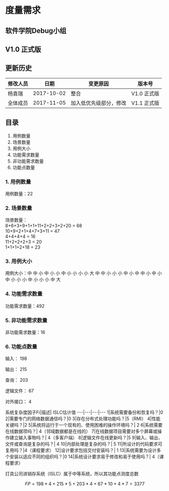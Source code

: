# 度量需求

## 软件学院Debug小组

## V1.0 正式版

## 更新历史
修改人员 | 日期 | 变更原因 | 版本号
---|---|---|---
杨袁瑞 | 2017-10-02 | 整合 | V1.0 正式版
全体成员 | 2017-11-05 | 加入低优先级部分，修改 | V1.1 正式版

## 目录
<ol>
    <li>用例数量</li>
    <li>场景数量</li>
    <li>用例大小</li>
    <li>功能需求数量</li>
    <li>非功能需求数量</li>
    <li>功能点数量</li>
</ol>

### 1. 用例数量
用例数量：22

### 2. 场景数量
场景数量：<br>
8+6+3+9+1+1+11+2+2+3+2+20 = 68 <br>
10+9+2+1+4+7+3+11 = 47 <br>
4+4+4+4 = 16 <br>
11+2+2+2+3 = 20 <br>
1+1+1+2+18 = 23 <br>


### 3. 用例大小
用例大小：中 中 小 中 小 小 中 小 小 小 小 大
中 中 小 小 小 中 小
中 中 小 中 小
中 小 小 小 中
小 小 小 中 大


### 4. 功能需求数量
功能需求数量：492

### 5. 非功能需求数量
非功能需求数量：16

### 6. 功能点数量
输入：
198

输出：
215

查询：
203

逻辑文件：
67

对外接口：
4

系统复杂度因子Fi|描述| ISLC估计值
---|---|---|---
1|系统需要备份和恢复吗？|0
2|需要专门的网络数据通信吗？|0
3|存在分布式处理功能吗？|5（RMI）
4|性能关键吗？|2
5|系统将运行于一个现有的、使用困难的操作环境吗？| 2
6|系统需要在线数据项吗？| 4（邻域数据都是在线的）
7|在线数据项目需要对多个屏幕或操作建立输入事物吗？| 4（多客户端）
8|逻辑文件在线更新吗？|5
9|输入、输出、文件或查询是复杂的吗？| 4
10|内部处理是复杂的吗？| 5
11|所设计的代码要求可复用吗？|4（课程要求）
12|设计要求包括交付安装吗？| 1
13|系统需要为设计多个安装以适应不同的组织吗？|0
14|系统设计要求易于修改和易于使用吗？| 4（课程要求）

灯具公司进销存系统（ISLC）属于中等系统，所以其功能点测度总数
```math
FP = 198*4+215*5+203*4+67*10+4*7 = 3377
```

